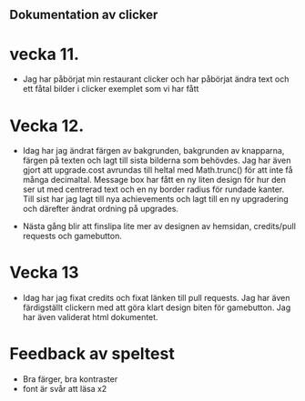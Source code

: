 ## Dokumentation av clicker

# vecka 11. 

- Jag har påbörjat min restaurant clicker och har påbörjat ändra text och ett fåtal bilder i clicker exemplet som vi har fått

# Vecka 12.

- Idag har jag ändrat färgen av bakgrunden, bakgrunden av knapparna, färgen på texten och lagt till sista bilderna som behövdes. Jag har även gjort att upgrade.cost avrundas till heltal med Math.trunc() för att inte få många decimaltal. Message box har fått en ny liten design för hur den ser ut med centrerad text och en ny border radius för rundade kanter. Till sist har jag lagt till nya achievements och lagt till en ny upgradering och därefter ändrat ordning på upgrades. 

- Nästa gång blir att finslipa lite mer av designen av hemsidan, credits/pull requests och gamebutton.

# Vecka 13

- Idag har jag fixat credits och fixat länken till pull requests. Jag har även färdigställt clickern med att göra klart design biten för gamebutton. Jag har även validerat html dokumentet.



# Feedback av speltest

- Bra färger, bra kontraster
- font är svår att läsa x2